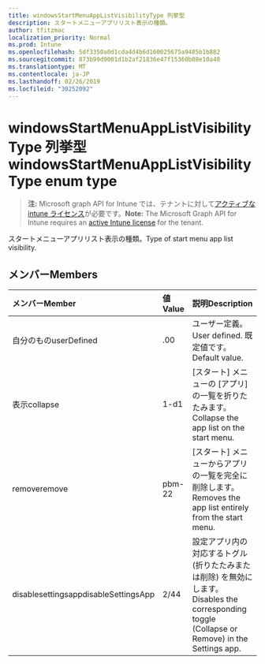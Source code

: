 ```yaml
---
title: windowsStartMenuAppListVisibilityType 列挙型
description: スタートメニューアプリリスト表示の種類。
author: tfitzmac
localization_priority: Normal
ms.prod: Intune
ms.openlocfilehash: 5df3350a0d1cda4d4b6d160025675a9485b1b882
ms.sourcegitcommit: 873b99d9001d1b2af21836e47f15360b08e10a40
ms.translationtype: MT
ms.contentlocale: ja-JP
ms.lasthandoff: 02/26/2019
ms.locfileid: "30252092"
---
```

# <a name="windowsstartmenuapplistvisibilitytype-enum-type"></a><span data-ttu-id="ae933-103">windowsStartMenuAppListVisibilityType 列挙型</span><span class="sxs-lookup"><span data-stu-id="ae933-103">windowsStartMenuAppListVisibilityType enum type</span></span>

> <span data-ttu-id="ae933-104">**注:** Microsoft graph API for Intune では、テナントに対して[アクティブな intune ライセンス](https://go.microsoft.com/fwlink/?linkid=839381)が必要です。</span><span class="sxs-lookup"><span data-stu-id="ae933-104">**Note:** The Microsoft Graph API for Intune requires an [active Intune license](https://go.microsoft.com/fwlink/?linkid=839381) for the tenant.</span></span>

<span data-ttu-id="ae933-105">スタートメニューアプリリスト表示の種類。</span><span class="sxs-lookup"><span data-stu-id="ae933-105">Type of start menu app list visibility.</span></span>

## <a name="members"></a><span data-ttu-id="ae933-106">メンバー</span><span class="sxs-lookup"><span data-stu-id="ae933-106">Members</span></span>
|<span data-ttu-id="ae933-107">メンバー</span><span class="sxs-lookup"><span data-stu-id="ae933-107">Member</span></span>|<span data-ttu-id="ae933-108">値</span><span class="sxs-lookup"><span data-stu-id="ae933-108">Value</span></span>|<span data-ttu-id="ae933-109">説明</span><span class="sxs-lookup"><span data-stu-id="ae933-109">Description</span></span>|
|:---|:---|:---|
|<span data-ttu-id="ae933-110">自分のもの</span><span class="sxs-lookup"><span data-stu-id="ae933-110">userDefined</span></span>|<span data-ttu-id="ae933-111">.0</span><span class="sxs-lookup"><span data-stu-id="ae933-111">0</span></span>|<span data-ttu-id="ae933-112">ユーザー定義。</span><span class="sxs-lookup"><span data-stu-id="ae933-112">User defined.</span></span> <span data-ttu-id="ae933-113">既定値です。</span><span class="sxs-lookup"><span data-stu-id="ae933-113">Default value.</span></span>|
|<span data-ttu-id="ae933-114">表示</span><span class="sxs-lookup"><span data-stu-id="ae933-114">collapse</span></span>|<span data-ttu-id="ae933-115">1-d</span><span class="sxs-lookup"><span data-stu-id="ae933-115">1</span></span>|<span data-ttu-id="ae933-116">[スタート] メニューの [アプリ] の一覧を折りたたみます。</span><span class="sxs-lookup"><span data-stu-id="ae933-116">Collapse the app list on the start menu.</span></span>|
|<span data-ttu-id="ae933-117">remove</span><span class="sxs-lookup"><span data-stu-id="ae933-117">remove</span></span>|<span data-ttu-id="ae933-118">pbm-2</span><span class="sxs-lookup"><span data-stu-id="ae933-118">2</span></span>|<span data-ttu-id="ae933-119">[スタート] メニューからアプリの一覧を完全に削除します。</span><span class="sxs-lookup"><span data-stu-id="ae933-119">Removes the app list entirely from the start menu.</span></span>|
|<span data-ttu-id="ae933-120">disablesettingsapp</span><span class="sxs-lookup"><span data-stu-id="ae933-120">disableSettingsApp</span></span>|<span data-ttu-id="ae933-121">2/4</span><span class="sxs-lookup"><span data-stu-id="ae933-121">4</span></span>|<span data-ttu-id="ae933-122">設定アプリ内の対応するトグル (折りたたみまたは削除) を無効にします。</span><span class="sxs-lookup"><span data-stu-id="ae933-122">Disables the corresponding toggle (Collapse or Remove) in the Settings app.</span></span>|



